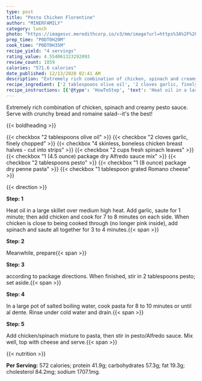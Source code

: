 ```yaml
---
type: post
title: "Pesto Chicken Florentine"
author: "MINERFAMILY"
category: lunch
photo: "https://imagesvc.meredithcorp.io/v3/mm/image?url=https%3A%2F%2Fimages.media-allrecipes.com%2Fuserphotos%2F3607344.jpg"
prep_time: "P0DT0H20M"
cook_time: "P0DT0H35M"
recipe_yield: "4 servings"
rating_value: 4.554061323292093
review_count: 1859
calories: "571.6 calories"
date_published: 12/13/2020 02:41 AM
description: "Extremely rich combination of chicken, spinach and creamy pesto sauce. Serve with crunchy bread and romaine salad--it's the best!"
recipe_ingredient: ['2 tablespoons olive oil', '2 cloves garlic, finely chopped', '4 skinless, boneless chicken breast halves - cut into strips', '2 cups fresh spinach leaves', '1 (4.5 ounce) package dry Alfredo sauce mix', '2 tablespoons pesto', '1 (8 ounce) package dry penne pasta', '1 tablespoon grated Romano cheese']
recipe_instructions: [{'@type': 'HowToStep', 'text': 'Heat oil in a large skillet over medium high heat. Add garlic, saute for 1 minute; then add chicken and cook for 7 to 8 minutes on each side. When chicken is close to being cooked through (no longer pink inside), add spinach and saute all together for 3 to 4 minutes.\n'}, {'@type': 'HowToStep', 'text': 'Meanwhile, prepare Alfredo sauce according to package directions. When finished, stir in 2 tablespoons pesto; set aside.\n'}, {'@type': 'HowToStep', 'text': 'In a large pot of salted boiling water, cook pasta for 8 to 10 minutes or until al dente. Rinse under cold water and drain.\n'}, {'@type': 'HowToStep', 'text': 'Add chicken/spinach mixture to pasta, then stir in pesto/Alfredo sauce. Mix well, top with cheese and serve.\n'}]
---
```


Extremely rich combination of chicken, spinach and creamy pesto sauce. Serve with crunchy bread and romaine salad--it's the best! 

{{< boldheading >}}

{{< checkbox "2 tablespoons olive oil" >}}
{{< checkbox "2 cloves garlic, finely chopped" >}}
{{< checkbox "4  skinless, boneless chicken breast halves - cut into strips" >}}
{{< checkbox "2 cups fresh spinach leaves" >}}
{{< checkbox "1 (4.5 ounce) package dry Alfredo sauce mix" >}}
{{< checkbox "2 tablespoons pesto" >}}
{{< checkbox "1 (8 ounce) package dry penne pasta" >}}
{{< checkbox "1 tablespoon grated Romano cheese" >}}


{{< direction >}}

**Step: 1**

Heat oil in a large skillet over medium high heat. Add garlic, saute for 1 minute; then add chicken and cook for 7 to 8 minutes on each side. When chicken is close to being cooked through (no longer pink inside), add spinach and saute all together for 3 to 4 minutes.{{< span >}}

**Step: 2**

Meanwhile, prepare{{< span >}}

**Step: 3**

according to package directions. When finished, stir in 2 tablespoons pesto; set aside.{{< span >}}

**Step: 4**

In a large pot of salted boiling water, cook pasta for 8 to 10 minutes or until al dente. Rinse under cold water and drain.{{< span >}}

**Step: 5**

Add chicken/spinach mixture to pasta, then stir in pesto/Alfredo sauce. Mix well, top with cheese and serve.{{< span >}}

{{< nutrition >}}

**Per Serving:** 572 calories; protein 41.9g; carbohydrates 57.3g; fat 19.3g; cholesterol 84.2mg; sodium 1707.1mg.